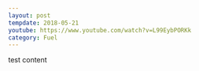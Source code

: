 ```yaml
---
layout: post
tempdate: 2018-05-21
youtube: https://www.youtube.com/watch?v=L99EybPORKk
category: Fuel
---
```

test content